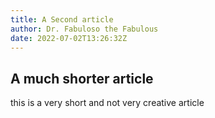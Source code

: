 ```yaml
---
title: A Second article
author: Dr. Fabuloso the Fabulous
date: 2022-07-02T13:26:32Z
---
```


## A much shorter article

this is a very short and not very creative article
